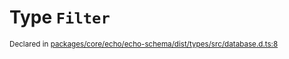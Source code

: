 # Type `Filter`
<sub>Declared in [packages/core/echo/echo-schema/dist/types/src/database.d.ts:8]()</sub>
